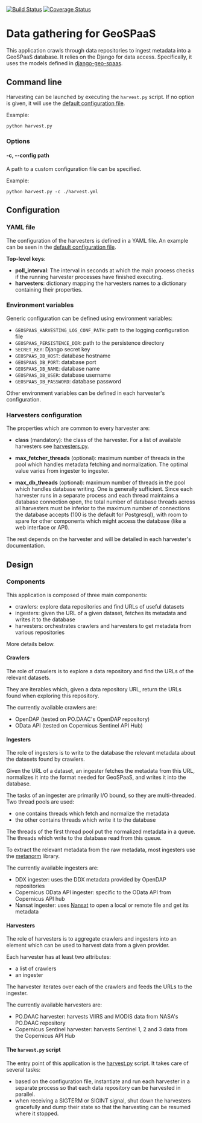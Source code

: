 [![Build Status](https://travis-ci.org/nansencenter/django-geo-spaas-harvesting.svg?branch=master)](https://travis-ci.org/nansencenter/django-geo-spaas-harvesting)
[![Coverage Status](https://coveralls.io/repos/github/nansencenter/django-geo-spaas-harvesting/badge.svg?branch=master)](https://coveralls.io/github/nansencenter/django-geo-spaas-harvesting?branch=master)

# Data gathering for GeoSPaaS

This application crawls through data repositories to ingest metadata into a GeoSPaaS database. It
relies on the Django for data access. Specifically, it uses the models defined in
[django-geo-spaas](https://github.com/nansencenter/django-geo-spaas).

## Command line

Harvesting can be launched by executing the `harvest.py` script. If no option is given, it will use
the [default configuration file](./geospaas_harvesting/harvest.yml).

Example:

```shell
python harvest.py
```

### Options

#### -c, --config path

A path to a custom configuration file can be specified.

Example:

```shell
python harvest.py -c ./harvest.yml
```

## Configuration

### YAML file

The configuration of the harvesters is defined in a YAML file.
An example can be seen in the [default configuration file](./geospaas_harvesting/harvest.yml).

**Top-level keys**:

- **poll_interval**: The interval in seconds at which the main process checks if the running
  harvester processes have finished executing.
- **harvesters**: dictionary mapping the harvesters names to a dictionary containing their 
  properties.

### Environment variables

Generic configuration can be defined using environment variables:

- `GEOSPAAS_HARVESTING_LOG_CONF_PATH`: path to the logging configuration file
- `GEOSPAAS_PERSISTENCE_DIR`: path to the persistence directory
- `SECRET_KEY`: Django secret key
- `GEOSPAAS_DB_HOST`: database hostname
- `GEOSPAAS_DB_PORT`: database port
- `GEOSPAAS_DB_NAME`: database name
- `GEOSPAAS_DB_USER`: database username
- `GEOSPAAS_DB_PASSWORD`: database password

Other environment variables can be defined in each harvester's configuration.

### Harvesters configuration

The properties which are common to every harvester are:

- **class** (mandatory): the class of the harvester. For a list of available harvesters see
  [harvesters.py](./geospaas_harvesting/harvesters.py).

- **max_fetcher_threads** (optional): maximum number of threads in the pool which handles metadata
  fetching and normalization. The optimal value varies from ingester to ingester.

- **max_db_threads** (optional): maximum number of threads in the pool which handles database
  writing. One is generally sufficient. Since each harvester runs in a separate process and each
  thread maintains a database connection open, the total number of database threads across all
  harvesters must be inferior to the maximum number of connections the database accepts (100 is the
  default for Postgresql), with room to spare for other components which might access the database
  (like a web interface or API).

The rest depends on the harvester and will be detailed in each harvester's documentation.

## Design

### Components

This application is composed of three main components:

- crawlers: explore data repositories and find URLs of useful datasets
- ingesters: given the URL of a given dataset, fetches its metadata and writes it to the database
- harvesters: orchestrates crawlers and harvesters to get metadata from various repositories

More details below.

#### Crawlers

The role of crawlers is to explore a data repository and find the URLs of the relevant datasets.

They are iterables which, given a data repository URL, return the URLs found when exploring this
repository.

The currently available crawlers are:

- OpenDAP (tested on PO.DAAC's OpenDAP repository)
- OData API (tested on Copernicus Sentinel API Hub)

#### Ingesters

The role of ingesters is to write to the database the relevant metadata about the datasets found by
crawlers.

Given the URL of a dataset, an ingester fetches the metadata from this URL, normalizes it into the
format needed for GeoSPaaS, and writes it into the database.

The tasks of an ingester are primarily I/O bound, so they are multi-threaded. Two thread pools are 
used:

- one contains threads which fetch and normalize the metadata
- the other contains threads which write it to the database

The threads of the first thread pool put the normalized metadata in a queue. The threads which write
to the database read from this queue.

To extract the relevant metadata from the raw metadata, most ingesters use the
[metanorm](https://github.com/nansencenter/metanorm) library.

The currently available ingesters are:

- DDX ingester: uses the DDX metadata provided by OpenDAP repositories
- Copernicus OData API ingester: specific to the OData API from Copernicus API hub
- Nansat ingester: uses [Nansat](https://github.com/nansencenter/nansat) to open a local or remote
  file and get its metadata 

#### Harvesters

The role of harvesters is to aggregate crawlers and ingesters into an element which can be used to
harvest data from a given provider.

Each harvester has at least two attributes:

- a list of crawlers
- an ingester

The harvester iterates over each of the crawlers and feeds the URLs to the ingester.

The currently available harvesters are:

- PO.DAAC harvester: harvests VIIRS and MODIS data from NASA's PO.DAAC repository
- Copernicus Sentinel harvester: harvests Sentinel 1, 2 and 3 data from the Copernicus API Hub

#### The `harvest.py` script

The entry point of this application is the [harvest.py](./geospaas_harvesting/harvest.py) script.
It takes care of several tasks:

- based on the configuration file, instantiate and run each harvester in a separate process
  so that each data repository can be harvested in parallel.
- when receiving a SIGTERM or SIGINT signal, shut down the harvesters gracefully and dump their
  state so that the harvesting can be resumed where it stopped.
